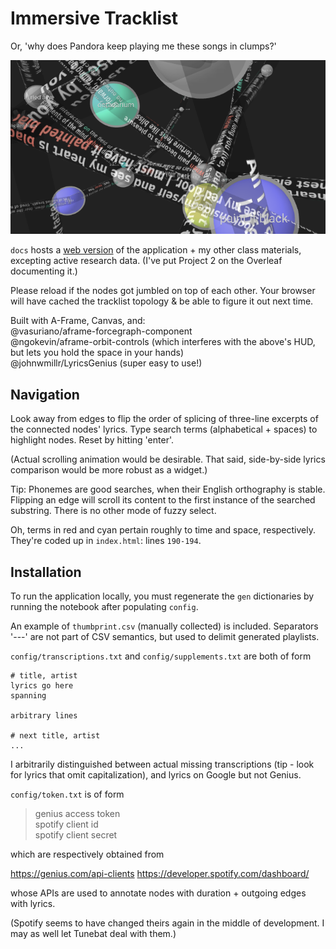 # Immersive Tracklist

Or, 'why does Pandora keep playing me these songs in clumps?'

![](docs/screenshot.png)

`docs` hosts a [web version](https://jazztap.github.io/tracklist-knotviz/) of the application + my other class materials, excepting active research data. (I've put Project 2 on the Overleaf documenting it.)

Please reload if the nodes got jumbled on top of each other. Your browser will have cached the tracklist topology & be able to figure it out next time.

Built with A-Frame, Canvas, and:  
@vasuriano/aframe-forcegraph-component  
@ngokevin/aframe-orbit-controls (which interferes with the above's HUD, but lets you hold the space in your hands)  
@johnwmillr/LyricsGenius (super easy to use!)

## Navigation

Look away from edges to flip the order of splicing of three-line excerpts of the connected nodes' lyrics. Type search terms (alphabetical + spaces) to highlight nodes. Reset by hitting 'enter'.

(Actual scrolling animation would be desirable. That said, side-by-side lyrics comparison would be more robust as a widget.)

Tip: Phonemes are good searches, when their English orthography is stable. Flipping an edge will scroll its content to the first instance of the searched substring. There is no other mode of fuzzy select.

Oh, terms in red and cyan pertain roughly to time and space, respectively. They're coded up in `index.html`: lines `190-194`.


## Installation

To run the application locally, you must regenerate the `gen` dictionaries by running the notebook after populating `config`.

An example of `thumbprint.csv` (manually collected) is included. Separators '---' are not part of CSV semantics, but used to delimit generated playlists.

`config/transcriptions.txt` and `config/supplements.txt` are both of form

```
# title, artist
lyrics go here
spanning

arbitrary lines

# next title, artist
...
```
I arbitrarily distinguished between actual missing transcriptions (tip - look for lyrics that omit capitalization), and lyrics on Google but not Genius.

`config/token.txt` is of form
> genius access token  
> spotify client id  
> spotify client secret

which are respectively obtained from

https://genius.com/api-clients
https://developer.spotify.com/dashboard/

whose APIs are used to annotate nodes with duration + outgoing edges with lyrics.

(Spotify seems to have changed theirs again in the middle of development. I may as well let Tunebat deal with them.)
